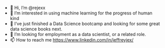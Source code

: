 - 👋 Hi, I’m @rejexx
- 👀 I’m interested in using machine learning for the progress of human kind
- 🌱 I’ve just finished a Data Science bootcamp and looking for some great data science books next.
- 💞️ I’m looking for employment as a data scientist, or a related role.
- 📫 How to reach me https://www.linkedin.com/in/jeffreyjex/

<!---
rejexx/rejexx is a ✨ special ✨ repository because its `README.md` (this file) appears on your GitHub profile.
You can click the Preview link to take a look at your changes.
--->
